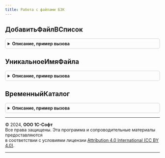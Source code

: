 ```yaml
---
title: Работа с файлами БЗК
---
```



## ДобавитьФайлВСписок
<details style="margin: 1em 0; padding: 0.5em; border: 1px solid #ccc; border-radius: 6px;">

<summary style="font-weight: bold; cursor: pointer;">Описание, пример вызова</summary>

```bsl

Процедура ДобавитьФайлВСписок(СписокФайлов, ПрисоединенныйФайл, Знач Имя, Знач Расширение, Знач Размер, Знач ПодписанЭП) Экспорт
```

Пример вызова
```bsl
РаботаСФайламиБЗК.ДобавитьФайлВСписок(СписокФайлов, ПрисоединенныйФайл, Имя, Расширение, Размер, ПодписанЭП) 
```
</details>

## УникальноеИмяФайла
<details style="margin: 1em 0; padding: 0.5em; border: 1px solid #ccc; border-radius: 6px;">

<summary style="font-weight: bold; cursor: pointer;">Описание, пример вызова</summary>

```bsl

Функция УникальноеИмяФайла(ИмяФайла) Экспорт
```

Пример вызова
```bsl
Результат = РаботаСФайламиБЗК.УникальноеИмяФайла(ИмяФайла) 
```
</details>

## ВременныйКаталог
<details style="margin: 1em 0; padding: 0.5em; border: 1px solid #ccc; border-radius: 6px;">

<summary style="font-weight: bold; cursor: pointer;">Описание, пример вызова</summary>

```bsl

Функция ВременныйКаталог() Экспорт
```

Пример вызова
```bsl
Результат = РаботаСФайламиБЗК.ВременныйКаталог() 
```
</details>

---

© 2024, **ООО 1С-Софт**  
Все права защищены. Эта программа и сопроводительные материалы предоставляются  
в соответствии с условиями лицензии [Attribution 4.0 International (CC BY 4.0)](https://creativecommons.org/licenses/by/4.0/legalcode).

---
